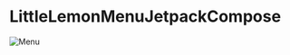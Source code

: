 # LittleLemonMenuJetpackCompose

![Menu](https://github.com/marinaAbdelmalak2000/LittleLemonMenuJetpackCompose/assets/83098969/242fe1ff-172c-4681-82ef-ed9199b8ec35)
